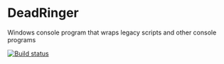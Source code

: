 DeadRinger
==========

Windows console program that wraps legacy scripts and other console programs

[![Build status](https://ci.appveyor.com/api/projects/status/0hptw0w7xbuso9ao?svg=true)](https://ci.appveyor.com/project/ethanhann/deadringer)
